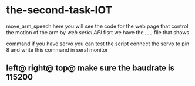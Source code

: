 # the-second-task-IOT
move_arm_speech
here you will see the code for the web page that control the motion of the arm by *web serial API*
fisrt we have the ,,,,, file that  shows 

command
if you have servo you can test the script connect the servo to pin 8 and write this command in seral monitor

left@
right@
top@
make sure the baudrate is 115200
-----
